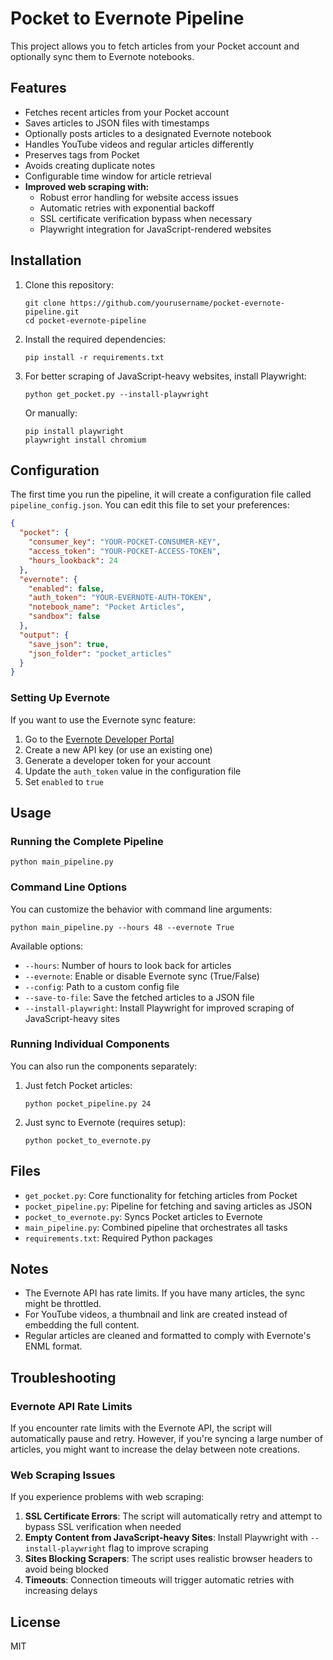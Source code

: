 # Pocket to Evernote Pipeline

This project allows you to fetch articles from your Pocket account and optionally sync them to Evernote notebooks.

## Features

- Fetches recent articles from your Pocket account
- Saves articles to JSON files with timestamps
- Optionally posts articles to a designated Evernote notebook
- Handles YouTube videos and regular articles differently
- Preserves tags from Pocket
- Avoids creating duplicate notes
- Configurable time window for article retrieval
- **Improved web scraping with:**
  - Robust error handling for website access issues
  - Automatic retries with exponential backoff
  - SSL certificate verification bypass when necessary
  - Playwright integration for JavaScript-rendered websites

## Installation

1. Clone this repository:
   ```
   git clone https://github.com/yourusername/pocket-evernote-pipeline.git
   cd pocket-evernote-pipeline
   ```

2. Install the required dependencies:
   ```
   pip install -r requirements.txt
   ```
   
3. For better scraping of JavaScript-heavy websites, install Playwright:
   ```
   python get_pocket.py --install-playwright
   ```
   Or manually:
   ```
   pip install playwright
   playwright install chromium
   ```

## Configuration

The first time you run the pipeline, it will create a configuration file called `pipeline_config.json`. You can edit this file to set your preferences:

```json
{
  "pocket": {
    "consumer_key": "YOUR-POCKET-CONSUMER-KEY",
    "access_token": "YOUR-POCKET-ACCESS-TOKEN",
    "hours_lookback": 24
  },
  "evernote": {
    "enabled": false,
    "auth_token": "YOUR-EVERNOTE-AUTH-TOKEN",
    "notebook_name": "Pocket Articles",
    "sandbox": false
  },
  "output": {
    "save_json": true,
    "json_folder": "pocket_articles"
  }
}
```

### Setting Up Evernote

If you want to use the Evernote sync feature:

1. Go to the [Evernote Developer Portal](https://dev.evernote.com/)
2. Create a new API key (or use an existing one)
3. Generate a developer token for your account
4. Update the `auth_token` value in the configuration file
5. Set `enabled` to `true`

## Usage

### Running the Complete Pipeline

```
python main_pipeline.py
```

### Command Line Options

You can customize the behavior with command line arguments:

```
python main_pipeline.py --hours 48 --evernote True
```

Available options:
- `--hours`: Number of hours to look back for articles
- `--evernote`: Enable or disable Evernote sync (True/False)
- `--config`: Path to a custom config file
- `--save-to-file`: Save the fetched articles to a JSON file
- `--install-playwright`: Install Playwright for improved scraping of JavaScript-heavy sites

### Running Individual Components

You can also run the components separately:

1. Just fetch Pocket articles:
   ```
   python pocket_pipeline.py 24
   ```

2. Just sync to Evernote (requires setup):
   ```
   python pocket_to_evernote.py
   ```

## Files

- `get_pocket.py`: Core functionality for fetching articles from Pocket
- `pocket_pipeline.py`: Pipeline for fetching and saving articles as JSON
- `pocket_to_evernote.py`: Syncs Pocket articles to Evernote
- `main_pipeline.py`: Combined pipeline that orchestrates all tasks
- `requirements.txt`: Required Python packages

## Notes

- The Evernote API has rate limits. If you have many articles, the sync might be throttled.
- For YouTube videos, a thumbnail and link are created instead of embedding the full content.
- Regular articles are cleaned and formatted to comply with Evernote's ENML format.

## Troubleshooting

### Evernote API Rate Limits
If you encounter rate limits with the Evernote API, the script will automatically pause and retry. However, if you're syncing a large number of articles, you might want to increase the delay between note creations.

### Web Scraping Issues
If you experience problems with web scraping:

1. **SSL Certificate Errors**: The script will automatically retry and attempt to bypass SSL verification when needed
2. **Empty Content from JavaScript-heavy Sites**: Install Playwright with `--install-playwright` flag to improve scraping
3. **Sites Blocking Scrapers**: The script uses realistic browser headers to avoid being blocked
4. **Timeouts**: Connection timeouts will trigger automatic retries with increasing delays

## License

MIT